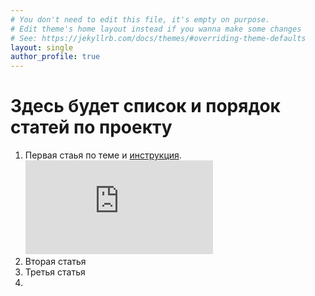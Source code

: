 ```yaml
---
# You don't need to edit this file, it's empty on purpose.
# Edit theme's home layout instead if you wanna make some changes
# See: https://jekyllrb.com/docs/themes/#overriding-theme-defaults
layout: single
author_profile: true
---
```

# Здесь будет список и порядок статей по проекту

1. Первая стаья по теме и [инструкция](https://fondurat-it.github.io/blog/post-sacha/). ![assets/images/youtube.50-38.png](https:/youtube.com)
2. Вторая статья
3. Третья статья
4. 

